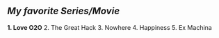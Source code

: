 ##  *My favorite Series/Movie* 
**1. Love O2O**
2. The Great Hack
3. Nowhere
4. Happiness
5. Ex Machina
